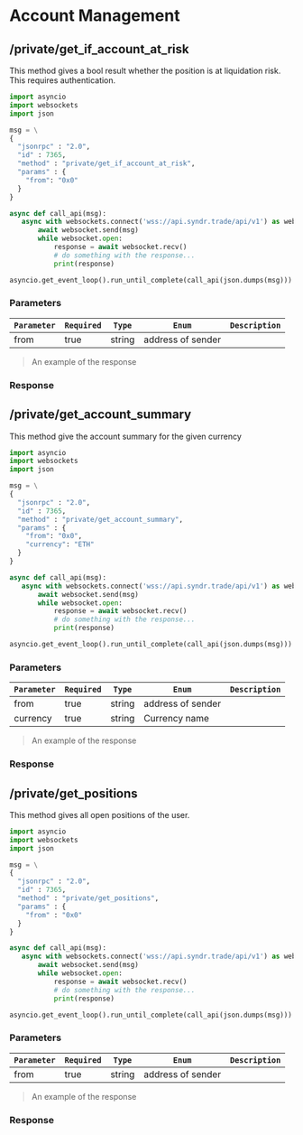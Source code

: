 
# Account Management

<!-- ======================================================================================== -->

## /private/get_if_account_at_risk


This method gives a bool result whether the position is at liquidation risk.
This requires authentication.

```python
import asyncio
import websockets
import json

msg = \
{
  "jsonrpc" : "2.0",
  "id" : 7365,
  "method" : "private/get_if_account_at_risk",
  "params" : {
    "from": "0x0"
  }
}

async def call_api(msg):
   async with websockets.connect('wss://api.syndr.trade/api/v1') as websocket:
       await websocket.send(msg)
       while websocket.open:
           response = await websocket.recv()
           # do something with the response...
           print(response)

asyncio.get_event_loop().run_until_complete(call_api(json.dumps(msg)))
```

### Parameters

`Parameter` | `Required` | `Type` | `Enum` | `Description`
 ---------- | ---------- | ------ | ------ | ------------
   from | true | string | address of sender

 
> An example of the response 

<!-- ```jspn
{
  "jsonrpc": "2.0",
  "result": {
    "status": "success", 
    "resp": {
      "jsonrpc": "2.0", 
      "result": {
        "req_id": 6953, 
        "result": false}
        , "id": 1
        }
      }, 
    "id": 7365
  }
``` -->


### Response

<!-- `Name` | `Type` | `Description`
 ----- | ------ | ------------ 
`id` | `integer` | `The id that was sent in the request`
`jsonrpc` | `string` | `The JSON-RPC version (2.0)`
`result` | `----` | `----` -->


<!-- ======================================================================================= -->


<!-- ## /public/get_announcements
## /public/get_portfolio_margins
## /private/change_api_key_name
## /private/change_scope_in_api_key
## /private/change_subaccount_name
## /private/create_api_key
## /private/create_subaccount
## /private/disable_api_key
## /private/enable_affiliate_program
## /private/enable_api_key
<!-- ## /private/get_access_log -->

<!-- ============================================================================================ -->

## /private/get_account_summary


This method give the account summary for the given currency

```python
import asyncio
import websockets
import json

msg = \
{
  "jsonrpc" : "2.0",
  "id" : 7365,
  "method" : "private/get_account_summary",
  "params" : {
    "from": "0x0",
    "currency": "ETH"
  }
}

async def call_api(msg):
   async with websockets.connect('wss://api.syndr.trade/api/v1') as websocket:
       await websocket.send(msg)
       while websocket.open:
           response = await websocket.recv()
           # do something with the response...
           print(response)

asyncio.get_event_loop().run_until_complete(call_api(json.dumps(msg)))
```



### Parameters

`Parameter` | `Required` | `Type` | `Enum` | `Description`
 ---------- | ---------- | ------ | ------ | ------------
   from | true | string | address of sender
 currency| true | string | Currency name

 > An example of the response

<!-- ```json
 "TO FIX"
``` -->


### Response

<!-- `Name` | `Type` | `Description`
 ----- | ------ | ------------ 
`id` | `integer` | `The id that was sent in the request`
`jsonrpc` | `string` | `The JSON-RPC version (2.0)`
`result` | `----` | `----` -->


<!-- ## /private/get_affiliate_program_info
## /private/get_email_language
## /private/get_new_announcements
## /private/get_portfolio_margins -->
<!-- ## /private/get_position -->




<!-- ========================================================================================= -->

## /private/get_positions


This method gives all open positions of the user.

```python
import asyncio
import websockets
import json

msg = \
{
  "jsonrpc" : "2.0",
  "id" : 7365,
  "method" : "private/get_positions",
  "params" : {
    "from" : "0x0"
  }
}

async def call_api(msg):
   async with websockets.connect('wss://api.syndr.trade/api/v1') as websocket:
       await websocket.send(msg)
       while websocket.open:
           response = await websocket.recv()
           # do something with the response...
           print(response)

asyncio.get_event_loop().run_until_complete(call_api(json.dumps(msg)))
```

### Parameters

`Parameter` | `Required` | `Type` | `Enum` | `Description`
 ---------- | ---------- | ------ | ------ | ------------
    from | true | string | address of sender


> An example of the response

<!-- ```json
{
    "jsonrpc": "2.0",
    "result": {
        "status": "success",
        "resp": {
            "jsonrpc": "2.0",
            "result": {
                "req_id": 3114,
                "result": {
                    "ETH": {
                        "option": {},
                        "future": {}
                    },
                    "BTC": {
                        "option": {},
                        "future": {}
                    },
                    "USDT": {
                        "option": {},
                        "future": {}
                    }
                }
            },
            "id": 1
        }
    },
    "id": 7365
}
``` -->

### Response

<!-- `Name` | `Type` | `Description`
 ----- | ------ | ------------ 
`id` | `integer` | `The id that was sent in the request`
`jsonrpc` | `string` | `The JSON-RPC version (2.0)`
`result` | `----` | `----` -->


<!-- ========================================================================================== -->


<!-- ## /private/get_subaccounts
## /private/get_subaccounts_details
## /private/get_transaction_log
## /private/get_user_locks
## /private/list_api_keys
## /private/remove_api_key
## /private/remove_subaccount
## /private/reset_api_key
## /private/set_announcement_as_read
## /private/set_api_key_as_default
## /private/set_email_for_subaccount
## /private/set_email_language
## /private/set_password_for_subaccount
## /private/toggle_notifications_from_subaccount
## /private/toggle_portfolio_margining
## /private/toggle_subaccount_login --> 
